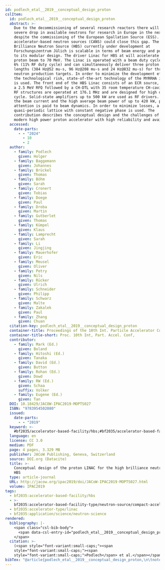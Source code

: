 ```yaml
---
id: podlech_etal__2019__conceptual_design_proton
cslItem:
  id: podlech_etal__2019__conceptual_design_proton
  abstract: >-
    Due to the decommissioning of several research reactors there will be a
    severe drop in available neutrons for research in Europe in the next decade
    despite the commissioning of the European Spallation Source (ESS). Compact
    accelerator-based neutron sources (CANS) could close this gap. The High
    Brilliance Neutron Source (HBS) currently under development at
    Forschungszentrum Jülich is scalable in terms of beam energy and power due
    to its modular design. The driver Linac for HBS at will accelerate a 100 mA
    proton beam to 70 MeV. The Linac is operated with a beam duty cycle of up to
    6% (11% RF duty cycle) and can simultaneously deliver three proton pulse
    lengths (384 Hz@52 mu-s, 96 Hz@208 mu-s and 24 Hz@832 mu-s) for three
    neutron production targets. In order to minimize the development effort and
    the technological risk, state-of-the-art technology of the MYRRHA injector
    is used. The front end of the HBS Linac consists of an ECR source, LEBT and
    a 2.5 MeV RFQ followed by a CH-DTL with 35 room temperature CH-cavities. All
    RF structures are operated at 176.1 MHz and are designed for high duty
    cycle. Solid-state amplifiers up to 500 kW are used as RF drivers. Due to
    the beam current and the high average beam power of up to 420 kW, particular
    attention is paid to beam dynamics. In order to minimize losses, a
    quasi-periodic lattice with constant negative phase is used. The
    contribution describes the conceptual design and the challenges of such a
    modern high power proton accelerator with high reliability and availability.
  accessed:
    date-parts:
      - - "2024"
        - 10
        - 2
  author:
    - family: Podlech
      given: Holger
    - family: Baggemann
      given: Johannes
    - family: Brückel
      given: Thomas
    - family: Böhm
      given: Sarah
    - family: Cronert
      given: Tobias
    - family: Doege
      given: Paul
    - family: Droba
      given: Martin
    - family: Gutberlet
      given: Thomas
    - family: Kümpel
      given: Klaus
    - family: Lamprecht
      given: Sarah
    - family: Li
      given: Jingjing
    - family: Mauerhofer
      given: Eric
    - family: Meusel
      given: Oliver
    - family: Petry
      given: Nils
    - family: Rücker
      given: Ulrich
    - family: Schneider
      given: Philipp
    - family: Schwarz
      given: Malte
    - family: Zakalek
      given: Paul
    - family: Zhang
      given: Chuan
  citation-key: podlech_etal__2019__conceptual_design_proton
  container-title: Proceedings of the 10th Int. Particle Accelerator Conf.
  container-title-short: Proc. 10th Int, Part. Accel. Conf,
  contributor:
    - family: Mark (Ed.)
      given: Boland
    - family: Hitoshi (Ed.)
      given: Tanaka
    - family: David (Ed.)
      given: Button
    - family: Rohan (Ed.)
      given: Dowd
    - family: RW (Ed.)
      given: Schaa
      suffix: Volker
    - family: Eugene (Ed.)
      given: Tan
  DOI: 10.18429/JACOW-IPAC2019-MOPTS027
  ISBN: "9783954502080"
  issued:
    date-parts:
      - - "2019"
  keyword: >-
    #bf2035/accelerator-based-facility/hbs;#bf2035/accelerator-based-facility-type/neutron-source/compact-accelerator-based-neutron-source;#bf2035/accelerator-type/linac;#bf2035/application/science/neutron-science
  language: en
  license: CC 3.0
  medium: PDF
  page: 4 pages, 3.329 MB
  publisher: JACoW Publishing, Geneva, Switzerland
  source: DOI.org (Datacite)
  title: >-
    Conceptual design of the proton LINAC for the high brilliance neutron source
    HBS
  type: article-journal
  URL: http://jacow.org/ipac2019/doi/JACoW-IPAC2019-MOPTS027.html
  volume: IPAC2019
tags:
  - bf2035:accelerator-based-facility/hbs
  - >-
    bf2035:accelerator-based-facility-type/neutron-source/compact-accelerator-based-neutron-source
  - bf2035:accelerator-type/linac
  - bf2035:application/science/neutron-science
rendered:
  bibliography: |-
    <span class="csl-bib-body">
      <span data-csl-entry-id="podlech_etal__2019__conceptual_design_proton" class="csl-entry"><span class='author-bib'>Podlech, Baggemann, J., Brückel, T., Böhm, S., Cronert, T., Doege, P., Droba, M., Gutberlet, T., Kümpel, K., Lamprecht, S., Li, J., Mauerhofer, E., Meusel, O., Petry, N., Rücker, U., Schneider, P., Schwarz, M., Zakalek, P., &#38; Zhang, C.</span>. <span class='date-bib'>(2019)</span>. <span class='title'><b>Conceptual design of the proton LINAC for the high brilliance neutron source HBS</b></span> [PDF]. <i>Proceedings of the 10th Int. Particle Accelerator Conf.</i>, <i>IPAC2019</i>, 4 pages, 3.329 MB. <span class='URL'><a href='https://doi.org/10.18429/JACOW-IPAC2019-MOPTS027'>LINK</a></span></span>
    </span>
  citation: >-
    (<span style="font-variant:small-caps;"><span
    style="font-variant:small-caps;"><span
    style="font-variant:small-caps;">Podlech</span> et al.</span></span>, 2019)
bibTex: "@article{podlech_etal__2019__conceptual_design_proton,\n\tnote = {[Online; accessed 2024-10-02]},\n\tauthor = {Podlech, Holger and Baggemann, Johannes and Br{\\\" u}ckel, Thomas and B{\\\" o}hm, Sarah and Cronert, Tobias and Doege, Paul and Droba, Martin and Gutberlet, Thomas and K{\\\" u}mpel, Klaus and Lamprecht, Sarah and Li, Jingjing and Mauerhofer, Eric and Meusel, Oliver and Petry, Nils and R{\\\" u}cker, Ulrich and Schneider, Philipp and Schwarz, Malte and Zakalek, Paul and Zhang, Chuan},\n\tjournal = {Proceedings of the 10th Int. Particle Accelerator Conf.},\n\tdoi = {10.18429/JACOW-IPAC2019-MOPTS027},\n\tisbn = {9783954502080},\n\tyear = {2019},\n\tpages = {4 pages, 3.329 MB},\n\tpublisher = {JACoW Publishing, Geneva, Switzerland},\n\ttitle = {Conceptual design of the proton {LINAC} for the high brilliance neutron source {HBS}},\n\turl = {http://jacow.org/ipac2019/doi/JACoW-IPAC2019-MOPTS027.html},\n\tvolume = {IPAC2019},\n}\n\n"
---
```

